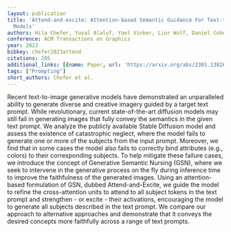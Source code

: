```yaml
---
layout: publication
title: 'Attend-and-excite: Attention-based Semantic Guidance For Text-to-image Diffusion
  Models'
authors: Hila Chefer, Yuval Alaluf, Yael Vinker, Lior Wolf, Daniel Cohen-or
conference: ACM Transactions on Graphics
year: 2023
bibkey: chefer2023attend
citations: 205
additional_links: [{name: Paper, url: 'https://arxiv.org/abs/2301.13826'}]
tags: ["Prompting"]
short_authors: Chefer et al.
---
```

Recent text-to-image generative models have demonstrated an unparalleled
ability to generate diverse and creative imagery guided by a target text
prompt. While revolutionary, current state-of-the-art diffusion models may
still fail in generating images that fully convey the semantics in the given
text prompt. We analyze the publicly available Stable Diffusion model and
assess the existence of catastrophic neglect, where the model fails to generate
one or more of the subjects from the input prompt. Moreover, we find that in
some cases the model also fails to correctly bind attributes (e.g., colors) to
their corresponding subjects. To help mitigate these failure cases, we
introduce the concept of Generative Semantic Nursing (GSN), where we seek to
intervene in the generative process on the fly during inference time to improve
the faithfulness of the generated images. Using an attention-based formulation
of GSN, dubbed Attend-and-Excite, we guide the model to refine the
cross-attention units to attend to all subject tokens in the text prompt and
strengthen - or excite - their activations, encouraging the model to generate
all subjects described in the text prompt. We compare our approach to
alternative approaches and demonstrate that it conveys the desired concepts
more faithfully across a range of text prompts.